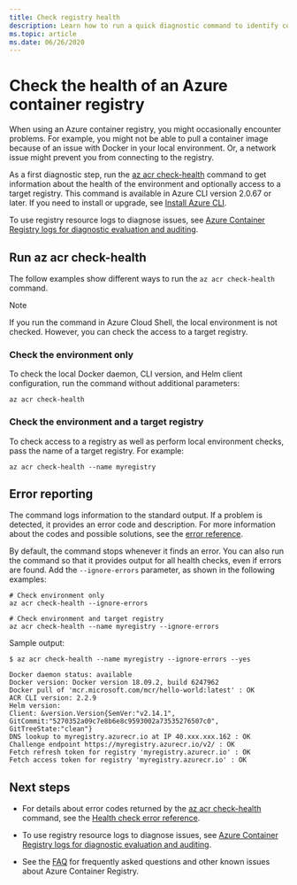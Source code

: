 ```yaml
---
title: Check registry health
description: Learn how to run a quick diagnostic command to identify common problems when using an Azure container registry, including local Docker configuration and connectivity to the registry
ms.topic: article
ms.date: 06/26/2020
---
```

# Check the health of an Azure container registry

When using an Azure container registry, you might occasionally encounter problems. For example, you might not be able to pull a container image because of an issue with Docker in your local environment. Or, a network issue might prevent you from connecting to the registry. 

As a first diagnostic step, run the [az acr check-health][az-acr-check-health] command to get information about the health of the environment and optionally access to a target registry. This command is available in Azure CLI version 2.0.67 or later. If you need to install or upgrade, see [Install Azure CLI][azure-cli].

To use registry resource logs to diagnose issues, see [Azure Container Registry logs for diagnostic evaluation and auditing](container-registry-diagnostic-audit-logs.md).

## Run az acr check-health

The follow examples show different ways to run the `az acr check-health` command.

> [!NOTE]
> If you run the command in Azure Cloud Shell, the local environment is not checked. However, you can check the access to a target registry.

### Check the environment only

To check the local Docker daemon, CLI version, and Helm client configuration, run the command without additional parameters:

```azurecli
az acr check-health
```

### Check the environment and a target registry

To check access to a registry as well as perform local environment checks, pass the name of a target registry. For example:

```azurecli
az acr check-health --name myregistry
```

## Error reporting

The command logs information to the standard output. If a problem is detected, it provides an error code and description. For more information about the codes and possible solutions, see the [error reference](container-registry-health-error-reference.md).

By default, the command stops whenever it finds an error. You can also run the command so that it provides output for all health checks, even if errors are found. Add the `--ignore-errors` parameter, as shown in the following examples:

```azurecli
# Check environment only
az acr check-health --ignore-errors

# Check environment and target registry
az acr check-health --name myregistry --ignore-errors
```      

Sample output:

```console
$ az acr check-health --name myregistry --ignore-errors --yes

Docker daemon status: available
Docker version: Docker version 18.09.2, build 6247962
Docker pull of 'mcr.microsoft.com/mcr/hello-world:latest' : OK
ACR CLI version: 2.2.9
Helm version:
Client: &version.Version{SemVer:"v2.14.1", GitCommit:"5270352a09c7e8b6e8c9593002a73535276507c0", GitTreeState:"clean"}
DNS lookup to myregistry.azurecr.io at IP 40.xxx.xxx.162 : OK
Challenge endpoint https://myregistry.azurecr.io/v2/ : OK
Fetch refresh token for registry 'myregistry.azurecr.io' : OK
Fetch access token for registry 'myregistry.azurecr.io' : OK
```  



## Next steps

* For details about error codes returned by the [az acr check-health][az-acr-check-health] command, see the [Health check error reference](container-registry-health-error-reference.md).

* To use registry resource logs to diagnose issues, see [Azure Container Registry logs for diagnostic evaluation and auditing](container-registry-diagnostic-audit-logs.md).

* See the [FAQ](container-registry-faq.md) for frequently asked questions and other known issues about Azure Container Registry.





<!-- LINKS - internal -->
[azure-cli]: /cli/azure/install-azure-cli
[az-acr-check-health]: /cli/azure/acr#az-acr-check-health
